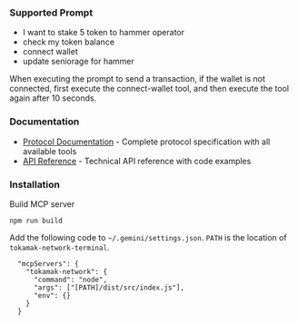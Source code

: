 ### Supported Prompt

- I want to stake 5 token to hammer operator
- check my token balance
- connect wallet
- update seniorage for hammer

When executing the prompt to send a transaction, if the wallet is not connected, first execute the connect-wallet tool, and then execute the tool again after 10 seconds.

### Documentation

- [Protocol Documentation](docs/PROTOCOL.md) - Complete protocol specification with all available tools
- [API Reference](docs/API_REFERENCE.md) - Technical API reference with code examples

### Installation

Build MCP server
```
npm run build
```

Add the following code to `~/.gemini/settings.json`. `PATH` is the location of `tokamak-network-terminal`.
```
  "mcpServers": {
    "tokamak-network": {
      "command": "node",
      "args": ["[PATH]/dist/src/index.js"],
      "env": {}
    }
  }
```
